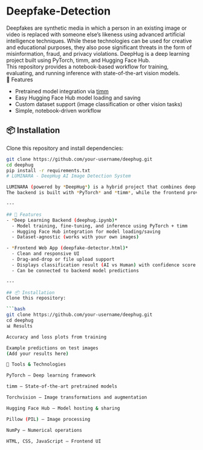 # Deepfake-Detection
Deepfakes are synthetic media in which a person in an existing image or video is replaced with someone else’s likeness using advanced artificial intelligence techniques. While these technologies can be used for creative and educational purposes, they also pose significant threats in the form of misinformation, fraud, and privacy violations. 
DeepHug is a deep learning project built using PyTorch, timm, and Hugging Face Hub.  
This repository provides a notebook-based workflow for training, evaluating, and running inference with state-of-the-art vision models.  
🚀 Features
- Pretrained model integration via [timm](https://github.com/huggingface/pytorch-image-models)  
- Easy Hugging Face Hub model loading and saving  
- Custom dataset support (image classification or other vision tasks)  
- Simple, notebook-driven workflow  

## 📦 Installation
Clone this repository and install dependencies:

```bash
git clone https://github.com/your-username/deephug.git
cd deephug
pip install -r requirements.txt
# LUMINARA - DeepHug AI Image Detection System

LUMINARA (powered by *DeepHug*) is a hybrid project that combines deep learning and a modern web interface to detect whether an image is AI-generated or human-created.  
The backend is built with *PyTorch* and *timm*, while the frontend provides an interactive drag-and-drop detector.  

---

## 🚀 Features
- *Deep Learning Backend (deephug.ipynb)*  
  - Model training, fine-tuning, and inference using PyTorch + timm  
  - Hugging Face Hub integration for model loading/saving  
  - Dataset-agnostic (works with your own images)  

- *Frontend Web App (deepfake-detector.html)*  
  - Clean and responsive UI  
  - Drag-and-drop or file upload support  
  - Displays classification result (AI vs Human) with confidence score  
  - Can be connected to backend model predictions  

---

## 📦 Installation
Clone this repository:

```bash
git clone https://github.com/your-username/deephug.git
cd deephug
📊 Results

Accuracy and loss plots from training

Example predictions on test images
(Add your results here)

🔧 Tools & Technologies

PyTorch – Deep learning framework

timm – State-of-the-art pretrained models

Torchvision – Image transformations and augmentation

Hugging Face Hub – Model hosting & sharing

Pillow (PIL) – Image processing

NumPy – Numerical operations

HTML, CSS, JavaScript – Frontend UI






